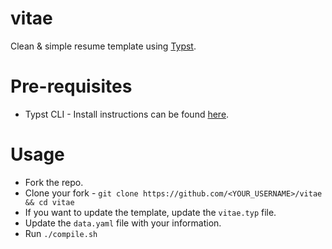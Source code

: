 # vitae

Clean & simple resume template using [Typst](https://github.com/typst/typst).

# Pre-requisites

- Typst CLI - Install instructions can be found [here](https://github.com/typst/typst#installation).

# Usage

- Fork the repo.
- Clone your fork - `git clone https://github.com/<YOUR_USERNAME>/vitae && cd vitae`
- If you want to update the template, update the `vitae.typ` file.
- Update the `data.yaml` file with your information.
- Run `./compile.sh`
